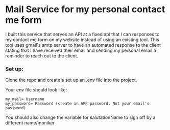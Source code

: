 # Mail Service for my personal contact me form

I built this service that serves an API at a fixed api that I can responses to my contact me form on my website instead of using an existing tool. This tool uses gmail's smtp server to have an automated response to the client stating that I have received their email and sending my personal email a reminder to reach out to the client.

### Set up:
Clone the repo and create a set up an .env file into the project.

Your env file should look like:

```
my_mail= Username
my_password= Password (create an APP password. Not your email's password)
```

You should also change the variable for salutationName to sign off by a different name/moniker